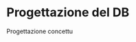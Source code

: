
# Progettazione del DB

Progettazione concettu
<!--stackedit_data:
eyJoaXN0b3J5IjpbLTExMzU4MjgzOTNdfQ==
-->